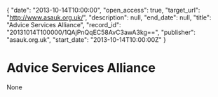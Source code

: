 {
  "date": "2013-10-14T10:00:00", 
  "open_access": true, 
  "target_url": "http://www.asauk.org.uk/", 
  "description": null, 
  "end_date": null, 
  "title": "Advice Services Alliance", 
  "record_id": "20131014T100000/1QAjPnQqEC58AvC3awA3kg==", 
  "publisher": "asauk.org.uk", 
  "start_date": "2013-10-14T10:00:00Z"
}

# Advice Services Alliance

None